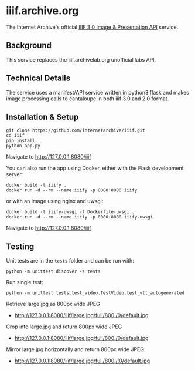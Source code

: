 # iiif.archive.org

The Internet Archive's official [IIIF 3.0 Image & Presentation API](https://iiif.io) service.

## Background

This service replaces the iiif.archivelab.org unofficial labs API.

## Technical Details

The service uses a manifest/API service written in python3 flask and makes image processing calls to cantaloupe in both iiif 3.0 and 2.0 format.

## Installation & Setup
```
git clone https://github.com/internetarchive/iiif.git
cd iiif
pip install .
python app.py
```
Navigate to http://127.0.0.1:8080/iiif

You can also run the app using Docker, either with the Flask development server:
```
docker build -t iiify .
docker run -d --rm --name iiify -p 8080:8080 iiify
```
or with an image using nginx and uwsgi:
```
docker build -t iiify-uwsgi -f Dockerfile-uwsgi .
docker run -d --rm --name iiify -p 8080:8080 iiify-uwsgi
```

Navigate to http://127.0.0.1:8080/iiif

## Testing

Unit tests are in the `tests` folder and can be run with:
```
python -m unittest discover -s tests
```

Run single test:
```
python -m unittest tests.test_video.TestVideo.test_vtt_autogenerated
```

Retrieve large.jpg as 800px wide JPEG
* http://127.0.0.1:8080/iiif/large.jpg/full/800,/0/default.jpg 

Crop into large.jpg and return 800px wide JPEG
* http://127.0.0.1:8080/iiif/large.jpg/full/800,/0/default.jpg 

Mirror large.jpg horizontally and return 800px wide JPEG
* http://127.0.0.1:8080/iiif/large.jpg/full/800,/!0/default.jpg 
